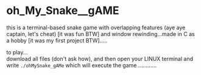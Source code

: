 # oh_My_Snake__gAME
this is a terminal-based snake game with overlapping features (aye aye captain, let's cheat) [it was fun BTW] and window rewinding...made in C as a hobby [it was my first project BTW].....


to play...  
download all files (don't ask how), and then open your LINUX terminal and write `./ohMySnake_gAMe` which will execute the game ............


